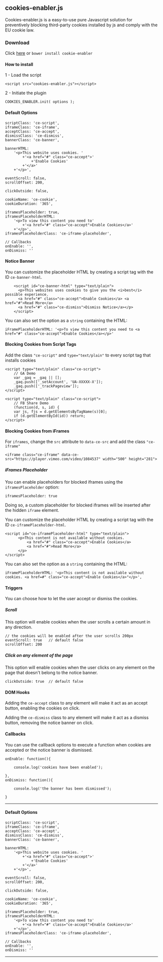 
cookies-enabler.js
----------------------

Cookies-enabler.js is a easy-to-use pure Javascript solution for preventively blocking third-party cookies installed by js and comply with the EU cookie law.

### Download
Click [here] or ```bower install cookie-enabler```

####  How to install

 1 - Load the script

```
<script src="cookies-enabler.js"></script>
```

2 - Initiate the plugin

```
COOKIES_ENABLER.init( options );
```


####  Default Options

```
scriptClass: 'ce-script',
iframeClass: 'ce-iframe',
acceptClass: 'ce-accept',
dismissClass: 'ce-dismiss',
bannerClass: 'ce-banner',

bannerHTML:
    '<p>This website uses cookies. '
        +'<a href="#" class="ce-accept">'
            +'Enable Cookies'
        +'</a>'
    +'</p>',

eventScroll: false,
scrollOffset: 200,

clickOutside: false,

cookieName: 'ce-cookie',
cookieDuration: '365',

iframesPlaceholder: true,
iframesPlaceholderHTML:
    '<p>To view this content you need to'
        +'<a href="#" class="ce-accept">Enable Cookies</a>'
    +'</p>',
iframesPlaceholderClass: 'ce-iframe-placeholder',

// Callbacks
onEnable: '',
onDismiss: ''
```
#### Notice Banner

You can customize the placeholder HTML by creating a script tag with the ID ```ce-banner-html```.

```
    <script id="ce-banner-html" type="text/plain">
      <p>This websites uses cookies to give you the <i>best</i> possible experience.
      <a href="#" class="ce-accept">Enable Cookies</a> <a href="#">Read More</a>
      <a href="#" class="ce-dismiss">Dismiss Notice</a></p>
    </script>
```

 You can also set the option  as a  ```string``` containing the HTML:

```
iFramePlaceholderHTML: '<p>To view this content you need to <a href="#" class="ce-accept">Enable Cookies</a></p>'
```

#### Blocking Cookies from Script Tags

Add the class ```"ce-script"``` and ```type="text/plain"``` to every script tag that installs cookies

```
<script type="text/plain" class="ce-script">
    // GA Demo
    var _gaq = _gaq || [];
    _gaq.push(['_setAccount', 'UA-XXXXX-X']);
    _gaq.push(['_trackPageview']);
</script>

<script type="text/plain" class="ce-script">
    // FB Share Demo
    (function(d, s, id) {
    var js, fjs = d.getElementsByTagName(s)[0];
    if (d.getElementById(id)) return;
</script>
```

#### Blocking Cookies from iFrames

For ```iframes```, change the ```src``` attribute to ```data-ce-src``` and add the class ```"ce-iframe"```
```
<iframe class="ce-iframe" data-ce-src="https://player.vimeo.com/video/1084537" width="500" height="281">
```

##### iFrames Placeholder

You can enable placeholders for blocked iframes using the ```iframesPlaceholder``` option:

```
iframesPlaceholder: true
```

Doing so, a custom placeholder for blocked iframes will be inserted after the hidden ```iframe``` element.

You can customize the placeholder HTML by creating a script tag with the ID ```ce-iframePlaceholder-html```.

```
<script id="ce-iframePlaceholder-html" type="text/plain">
      <p>This content is not available without cookies.
          <a href="#" class="ce-accept">Enable Cookies</a> 
          <a href="#">Read More</a>
      </p>
</script>
```

 You can also set the option  as a  ```string``` containing the HTML:

```
iFramePlaceholderHTML: '<p>This content is not available without cookies. <a href=#" class="ce-accept">Enable Cookies</a>"</p>',
```

#### Triggers

You can choose how to let the user accept or dismiss the cookies.

##### Scroll

This option will enable cookies when the user scrolls a certain amount in any direction.

```
// the cookies will be enabled after the user scrolls 200px
eventScroll: true   // default false
scrollOffset: 200
```

##### Click on any element of the page

This option will enable cookies when the user clicks on any element on the page that doesn't belong to the notice banner.

```
clickOutside: true  // default false
```

#### DOM Hooks

Adding the ```ce-accept``` class to any element will make it act as an accept button, enabling the cookies on click.

Adding the ```ce-dismiss``` class to any element will make it act as a dismiss button, removing the notice banner on click. 

#### Callbacks

You can use the callback options to execute a function when cookies are accepted or the notice banner is dismissed.

```
onEnable: function(){

    console.log('cookies have been enabled');

},
onDismiss: function(){

    console.log('the banner has been dismissed');

}
```

--------

####  Default Options

```
scriptClass: 'ce-script',
iframeClass: 'ce-iframe',
acceptClass: 'ce-accept',
dismissClass: 'ce-dismiss',
bannerClass: 'ce-banner',

bannerHTML:
    '<p>This website uses cookies. '
        +'<a href="#" class="ce-accept">'
            +'Enable Cookies'
        +'</a>'
    +'</p>',

eventScroll: false,
scrollOffset: 200,

clickOutside: false,

cookieName: 'ce-cookie',
cookieDuration: '365',

iframesPlaceholder: true,
iframesPlaceholderHTML:
    '<p>To view this content you need to'
        +'<a href="#" class="ce-accept">Enable Cookies</a>'
    +'</p>',
iframesPlaceholderClass: 'ce-iframe-placeholder',

// Callbacks
onEnable: '',
onDismiss: ''
```


----------

[here]:https://github.com/nicholasruggeri/cookies-enabler/archive/master.zip